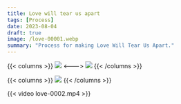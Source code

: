 ```yaml
---
title: Love will tear us apart
tags: [Process]
date: 2023-08-04
draft: true
image: /love-00001.webp
summary: "Process for making Love Will Tear Us Apart."
---
```

{{< columns >}}
![](/love-00003.webp)
<--->
![](/love-00004.webp)
{{< /columns >}}

{{< columns >}}
![](/love-00005.webp)
{{< /columns >}}

{{< video love-0002.mp4 >}}